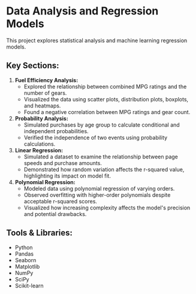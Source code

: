 # **Data Analysis and Regression Models**
This project explores statistical analysis and machine learning regression models.

## **Key Sections:**
1. **Fuel Efficiency Analysis:**
    - Explored the relationship between combined MPG ratings and the number of gears.
    - Visualized the data using scatter plots, distribution plots, boxplots, and heatmaps.
    - Found a negative correlation between MPG ratings and gear count.
2. **Probability Analysis:**
    - Simulated purchases by age group to calculate conditional and independent probabilities.
    - Verified the independence of two events using probability calculations.
3. **Linear Regression:**
    - Simulated a dataset to examine the relationship between page speeds and purchase amounts.
    - Demonstrated how random variation affects the r-squared value, highlighting its impact on model fit.
4. **Polynomial Regression:**
    - Modeled data using polynomial regression of varying orders.
    - Observed overfitting with higher-order polynomials despite acceptable r-squared scores.
    - Visualized how increasing complexity affects the model's precision and potential drawbacks.

## **Tools & Libraries:**
  - Python
  - Pandas
  - Seaborn
  - Matplotlib
  - NumPy
  - SciPy
  - Scikit-learn
